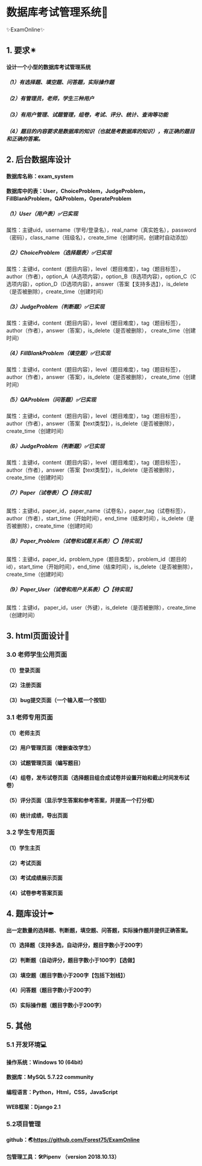# 数据库考试管理系统📜

✨ExamOnline✨

## 1. 要求✴

#### 设计一个小型的数据库考试管理系统

##### （1）有选择题、填空题、问答题，实际操作题

##### （2）有管理员，老师，学生三种用户

##### （3）有用户管理、试题管理，组卷，考试、评分、统计、查询等功能

##### （4）题目的内容要求是数据库的知识（也就是考数据库的知识），有正确的题目和正确的答案。



## 2. 后台数据库设计

#### 数据库名称：exam_system

#### 数据库中的表：User，ChoiceProblem，JudgeProblem， FillBlankProblem，QAProblem，OperateProblem

##### （1）User（用户表）✅已实现

属性：主键uid，username（学号/登录名），real_name（真实姓名），password（密码），class_name（班级名），create_time（创建时间，创建时自动添加）

##### （2）ChoiceProblem（选择题表）✅已实现

属性：主键id，content（题目内容），level（题目难度），tag（题目标签），author（作者），option_A（A选项内容），option_B（B选项内容），option_C（C选项内容），option_D（D选项内容），answer（答案【支持多选】），is_delete（是否被删除），create_time（创建时间）

##### （3）JudgeProblem（判断题）✅已实现

属性：主键id，content（题目内容），level（题目难度），tag（题目标签），author（作者），answer（答案），is_delete（是否被删除）， create_time（创建时间）

##### （4）FillBlankProblem（填空题）✅已实现

属性：主键id，content（题目内容），level（题目难度），tag（题目标签），author（作者），answer（答案），is_delete（是否被删除）， create_time（创建时间）

##### （5）QAProblem（问答题）✅已实现

属性：主键id，content（题目内容），level（题目难度），tag（题目标签），author（作者），answer（答案【text类型】），is_delete（是否被删除）， create_time（创建时间）

##### （6）JudgeProblem（判断题）✅已实现

属性：主键id，content（题目内容），level（题目难度），tag（题目标签），author（作者），answer（答案【text类型】），is_delete（是否被删除）， create_time（创建时间）

##### （7）Paper（试卷表）⭕【待实现】

属性：主键id，paper_id，paper_name（试卷名），paper_tag（试卷标签），author（作者），start_time（开始时间），end_time（结束时间），is_delete（是否被删除），create_time（创建时间）

##### （8）Paper_Problem（试卷和试题关系表）⭕【待实现】

属性：主键id，paper_id，problem_type（题目类型），problem_id（题目的id），start_time（开始时间），end_time（结束时间），is_delete（是否被删除），create_time（创建时间）

##### （9）Paper_User（试卷和用户关系表）⭕【待实现】

属性：主键id， paper_id，user（外键），is_delete（是否被删除），create_time（创建时间）



## 3. html页面设计📖

### 3.0 老师学生公用页面

#### （1）登录页面

#### （2）注册页面

#### （3）bug提交页面（一个输入框一个按钮）

### 3.1 老师专用页面

#### （1）老师主页

#### （2）用户管理页面（增删查改学生）

#### （3）试题管理页面（编写题目）

#### （4）组卷，发布试卷页面（选择题目组合成试卷并设置开始和截止时间发布试卷）

#### （5）评分页面（显示学生答案和参考答案，并提高一个打分框）

#### （6）统计成绩，导出页面

### 3.2 学生专用页面

#### （1）学生主页

#### （2）考试页面

#### （3）考试成绩展示页面

#### （4）试卷参考答案页面



## 4. 题库设计✒

#### 出一定数量的选择题、判断题，填空题、问答题，实际操作题并提供正确答案。

#### （1）选择题（支持多选，自动评分，题目字数小于200字）

#### （2）判断题（自动评分，题目字数小于100字）【选做】

#### （3）填空题（题目字数小于200字【包括下划线】）

#### （4）问答题（题目字数小于200字）

#### （5）实际操作题（题目字数小于200字）



## 5. 其他

### 5.1 开发环境💻

#### 操作系统：Windows 10 (64bit)

#### 数据库：MySQL 5.7.22 community

#### 编程语言：Python，Html，CSS，JavaScript

#### WEB框架：Django 2.1

### 5.2项目管理

#### github：🌏https://github.com/Forest75/ExamOnline

#### 包管理工具：🛠Pipenv （version 2018.10.13）